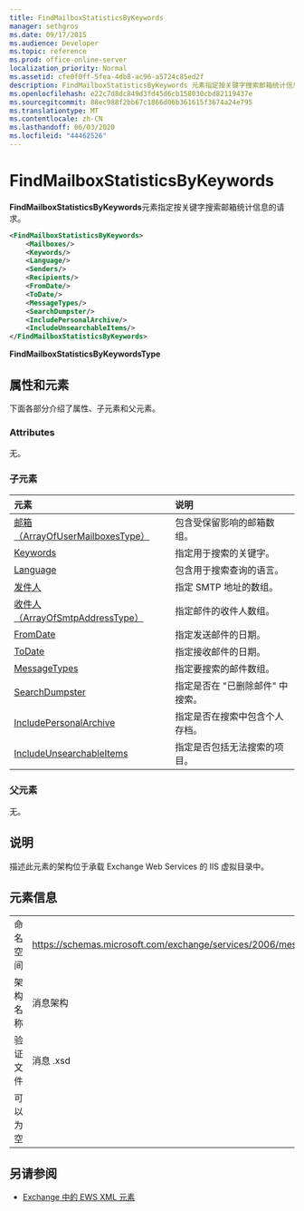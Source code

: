 ```yaml
---
title: FindMailboxStatisticsByKeywords
manager: sethgros
ms.date: 09/17/2015
ms.audience: Developer
ms.topic: reference
ms.prod: office-online-server
localization_priority: Normal
ms.assetid: cfe0f0ff-5fea-4db8-ac96-a5724c85ed2f
description: FindMailboxStatisticsByKeywords 元素指定按关键字搜索邮箱统计信息的请求。
ms.openlocfilehash: e22c7d8dc849d3fd45d6cb158030cbd82119437e
ms.sourcegitcommit: 88ec988f2bb67c1866d06b361615f3674a24e795
ms.translationtype: MT
ms.contentlocale: zh-CN
ms.lasthandoff: 06/03/2020
ms.locfileid: "44462526"
---
```

# <a name="findmailboxstatisticsbykeywords"></a>FindMailboxStatisticsByKeywords

**FindMailboxStatisticsByKeywords**元素指定按关键字搜索邮箱统计信息的请求。 
  
```XML
<FindMailboxStatisticsByKeywords>
    <Mailboxes/>
    <Keywords/>
    <Language/>
    <Senders/>
    <Recipients/>
    <FromDate/>
    <ToDate/>
    <MessageTypes/>
    <SearchDumpster/>
    <IncludePersonalArchive/>
    <IncludeUnsearchableItems/>
</FindMailboxStatisticsByKeywords>
```

 **FindMailboxStatisticsByKeywordsType**
## <a name="attributes-and-elements"></a>属性和元素

下面各部分介绍了属性、子元素和父元素。
  
### <a name="attributes"></a>Attributes

无。
  
### <a name="child-elements"></a>子元素

|**元素**|**说明**|
|:-----|:-----|
|[邮箱（ArrayOfUserMailboxesType）](mailboxes-arrayofusermailboxestype.md) <br/> |包含受保留影响的邮箱数组。  <br/> |
|[Keywords](keywords-ex15websvcsotherref.md) <br/> |指定用于搜索的关键字。  <br/> |
|[Language](language.md) <br/> |包含用于搜索查询的语言。  <br/> |
|[发件人](senders.md) <br/> |指定 SMTP 地址的数组。  <br/> |
|[收件人（ArrayOfSmtpAddressType）](recipients-arrayofsmtpaddresstype.md) <br/> |指定邮件的收件人数组。  <br/> |
|[FromDate](fromdate.md) <br/> |指定发送邮件的日期。  <br/> |
|[ToDate](todate.md) <br/> |指定接收邮件的日期。  <br/> |
|[MessageTypes](messagetypes.md) <br/> |指定要搜索的邮件数组。  <br/> |
|[SearchDumpster](searchdumpster.md) <br/> |指定是否在 "已删除邮件" 中搜索。  <br/> |
|[IncludePersonalArchive](includepersonalarchive.md) <br/> |指定是否在搜索中包含个人存档。  <br/> |
|[IncludeUnsearchableItems](includeunsearchableitems.md) <br/> |指定是否包括无法搜索的项目。  <br/> |
   
### <a name="parent-elements"></a>父元素

无。
  
## <a name="remarks"></a>说明

描述此元素的架构位于承载 Exchange Web Services 的 IIS 虚拟目录中。
  
## <a name="element-information"></a>元素信息

|||
|:-----|:-----|
|命名空间  <br/> |https://schemas.microsoft.com/exchange/services/2006/messages  <br/> |
|架构名称  <br/> |消息架构  <br/> |
|验证文件  <br/> |消息 .xsd  <br/> |
|可以为空  <br/> ||
   
## <a name="see-also"></a>另请参阅



- [Exchange 中的 EWS XML 元素](ews-xml-elements-in-exchange.md)

